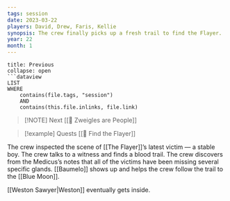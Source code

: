 ```yaml
---
tags: session
date: 2023-03-22
players: David, Drew, Faris, Kellie
synopsis: The crew finally picks up a fresh trail to find the Flayer.
year: 22
month: 1
---
```

```ad-done
title: Previous
collapse: open
```dataview
LIST
WHERE 
	contains(file.tags, "session")
	AND
	contains(this.file.inlinks, file.link)
```

> [!NOTE] Next
> [[📓 Zweigles are People]]

> [!example] Quests
> [[📜 Find the Flayer]]


The crew inspected the scene of [[The Flayer]]’s latest victim — a stable boy. The crew talks to a witness and finds a blood trail. The crew discovers from the Medicus’s notes that all of the victims have been missing several specific glands. [[Baumelo]] shows up and helps the crew follow the trail to the [[Blue Moon]].

[[Weston Sawyer|Weston]] eventually gets inside.